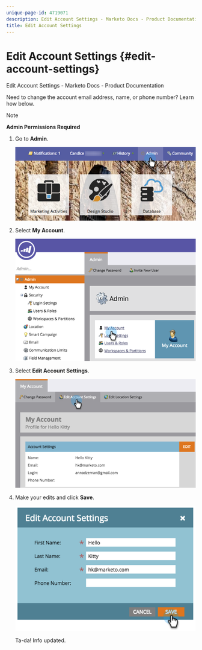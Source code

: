 ```yaml
---
unique-page-id: 4719071
description: Edit Account Settings - Marketo Docs - Product Documentation
title: Edit Account Settings
---
```


# Edit Account Settings {#edit-account-settings}

Edit Account Settings - Marketo Docs - Product Documentation

Need to change the account email address, name, or phone number? Learn how below.

>[!NOTE]
>
>**Admin Permissions Required**

1. Go to **Admin**.

   ![](assets/adminhand.png)

1. Select **My Account**.

   ![](assets/image2015-6-23-15-3a16-3a52.png)

1. Select **Edit Account Settings**.

   ![](assets/image2015-6-23-15-3a21-3a41.png)

1. Make your edits and click **Save**.

   ![](assets/image2015-6-23-15-3a20-3a16.png)

   Ta-da! Info updated.


